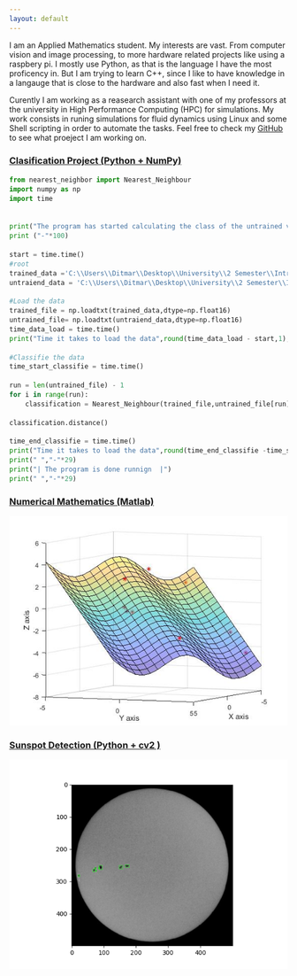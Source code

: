 ```yaml
---
layout: default
---
```



I am an Applied Mathematics student. My interests are vast. From computer vision and image processing, to more hardware related projects like using a raspbery pi. I mostly use Python, as that is the language I have the most proficency in. But I am trying to learn C++, since I like to have knowledge in a langauge that is close to the hardware and also fast when I need it.

Curently I am working as a reasearch assistant with one of my professors at the university in High Performance Computing (HPC) for simulations. My work consists in runing simulations for fluid dynamics using Linux and some Shell scripting in order to automate the tasks. Feel free to check my [GitHub](https://github.com/ditmarhalla) to see what proeject I am working on.


### [Clasification Project (Python + NumPy)](https://github.com/ditmarhalla/Clasification-Project-)

```python
from nearest_neighbor import Nearest_Neighbour
import numpy as np
import time 


print("The program has started calculating the class of the untrained vectors")
print ("-"*100)

start = time.time()
#root
trained_data ='C:\\Users\\Ditmar\\Desktop\\University\\2 Semester\\Introduction to Programing\\Clasification-Project-\\trained.txt'
untraiend_data = 'C:\\Users\\Ditmar\\Desktop\\University\\2 Semester\\Introduction to Programing\\Clasification-Project-\\untrained.txt'

#Load the data
trained_file = np.loadtxt(trained_data,dtype=np.float16)
untrained_file= np.loadtxt(untraiend_data,dtype=np.float16)
time_data_load = time.time()
print("Time it takes to load the data",round(time_data_load - start,1)," seconds")

#Classifie the data
time_start_classifie = time.time()

run = len(untrained_file) - 1
for i in range(run):
    classification = Nearest_Neighbour(trained_file,untrained_file[run])

classification.distance()

time_end_classifie = time.time()
print("Time it takes to load the data",round(time_end_classifie -time_start_classifie,5)," seconds")
print(" ","-"*29)
print("| The program is done runnign  |")
print(" ","-"*29)
```

### [Numerical Mathematics (Matlab)](https://github.com/ditmarhalla/numerical_mathematics)

![Matlab](https://github.com/ditmarhalla/numerical_mathematics/blob/main/fig2.jpg)



### [Sunspot Detection (Python + cv2 )](https://github.com/ditmarhalla/astronomy/tree/main/sunspot_detection)
![Sunspot_detection](https://github.com/ditmarhalla/astronomy/blob/main/sunspot_detection/Finish.png)

    
